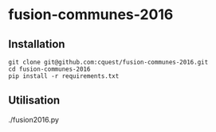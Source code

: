 # fusion-communes-2016

## Installation

    git clone git@github.com:cquest/fusion-communes-2016.git
    cd fusion-communes-2016
    pip install -r requirements.txt

## Utilisation

./fusion2016.py

